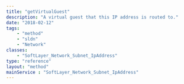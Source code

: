 ```yaml
---
title: "getVirtualGuest"
description: "A virtual guest that this IP address is routed to."
date: "2018-02-12"
tags:
    - "method"
    - "sldn"
    - "Network"
classes:
    - "SoftLayer_Network_Subnet_IpAddress"
type: "reference"
layout: "method"
mainService : "SoftLayer_Network_Subnet_IpAddress"
---
```

